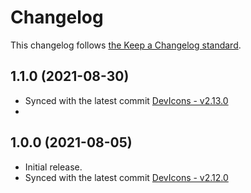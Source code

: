 # Changelog

This changelog follows [the Keep a Changelog standard](https://keepachangelog.com).

## 1.1.0 (2021-08-30)
- Synced with the latest commit [DevIcons - v2.13.0](https://github.com/devicons/devicon/releases/tag/v2.13.0)
- 
## 1.0.0 (2021-08-05)
- Initial release.
- Synced with the latest commit [DevIcons - v2.12.0](https://github.com/devicons/devicon/releases/tag/v2.12.0)
